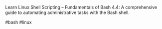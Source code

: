 Learn Linux Shell Scripting – Fundamentals of Bash 4.4: A comprehensive guide to automating administrative tasks with the Bash shell.

#bash #linux